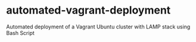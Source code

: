 # automated-vagrant-deployment
Automated deployment of a Vagrant Ubuntu cluster with LAMP stack using Bash Script
